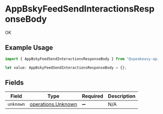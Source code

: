 # AppBskyFeedSendInteractionsResponseBody

OK

## Example Usage

```typescript
import { AppBskyFeedSendInteractionsResponseBody } from "@speakeasy-api/bluesky/models/operations";

let value: AppBskyFeedSendInteractionsResponseBody = {};
```

## Fields

| Field                                                    | Type                                                     | Required                                                 | Description                                              |
| -------------------------------------------------------- | -------------------------------------------------------- | -------------------------------------------------------- | -------------------------------------------------------- |
| `unknown`                                                | [operations.Unknown](../../models/operations/unknown.md) | :heavy_minus_sign:                                       | N/A                                                      |